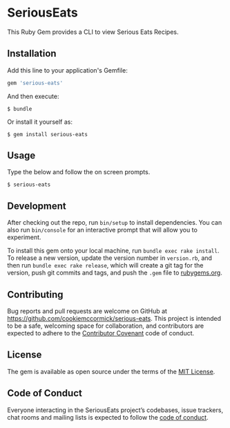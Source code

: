 # SeriousEats

This Ruby Gem provides a CLI to view Serious Eats Recipes.

## Installation

Add this line to your application's Gemfile:

```ruby
gem 'serious-eats'
```

And then execute:

    $ bundle

Or install it yourself as:

    $ gem install serious-eats

## Usage

Type the below and follow the on screen prompts.

    $ serious-eats

## Development

After checking out the repo, run `bin/setup` to install dependencies. You can also run `bin/console` for an interactive prompt that will allow you to experiment.

To install this gem onto your local machine, run `bundle exec rake install`. To release a new version, update the version number in `version.rb`, and then run `bundle exec rake release`, which will create a git tag for the version, push git commits and tags, and push the `.gem` file to [rubygems.org](https://rubygems.org).

## Contributing

Bug reports and pull requests are welcome on GitHub at https://github.com/cookiemccormick/serious-eats. This project is intended to be a safe, welcoming space for collaboration, and contributors are expected to adhere to the [Contributor Covenant](http://contributor-covenant.org) code of conduct.

## License

The gem is available as open source under the terms of the [MIT License](https://opensource.org/licenses/MIT).

## Code of Conduct

Everyone interacting in the SeriousEats project’s codebases, issue trackers, chat rooms and mailing lists is expected to follow the [code of conduct](https://github.com/cookiemccormick/serious-eats/blob/master/CODE_OF_CONDUCT.md).